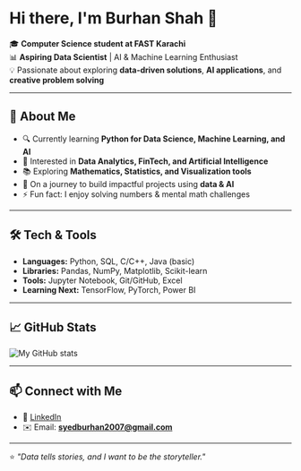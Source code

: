 # Hi there, I'm Burhan Shah 👋  

🎓 **Computer Science student at FAST Karachi**  
📊 **Aspiring Data Scientist** | AI & Machine Learning Enthusiast  
💡 Passionate about exploring **data-driven solutions**, **AI applications**, and **creative problem solving**  

---

## 🚀 About Me
- 🔍 Currently learning **Python for Data Science, Machine Learning, and AI**
- 🧠 Interested in **Data Analytics, FinTech, and Artificial Intelligence**
- 📚 Exploring **Mathematics, Statistics, and Visualization tools**
- 🌱 On a journey to build impactful projects using **data & AI**
- ⚡ Fun fact: I enjoy solving numbers & mental math challenges  

---

## 🛠️ Tech & Tools
- **Languages:** Python, SQL, C/C++, Java (basic)  
- **Libraries:** Pandas, NumPy, Matplotlib, Scikit-learn  
- **Tools:** Jupyter Notebook, Git/GitHub, Excel  
- **Learning Next:** TensorFlow, PyTorch, Power BI  

---

## 📈 GitHub Stats
![My GitHub stats](https://github-readme-stats.vercel.app/api?username=BurhanShah&show_icons=true&theme=tokyonight)  

---

## 📫 Connect with Me
- 💼 [LinkedIn](www.linkedin.com/in/syed-burhan-shah-23024935b)   
- ✉️ Email: **syedburhan2007@gmail.com**

---

⭐️ *"Data tells stories, and I want to be the storyteller."*  
